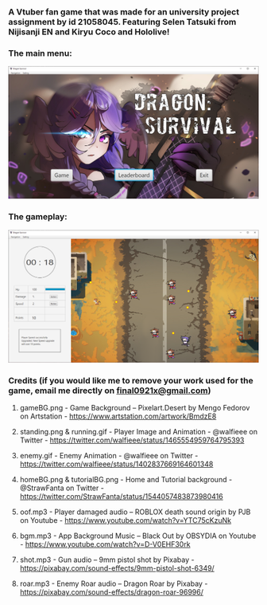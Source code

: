 ### A Vtuber fan game that was made for an university project assignment by id 21058045. Featuring Selen Tatsuki from Nijisanji EN and Kiryu Coco and Hololive!


### The main menu:

![mainmenu](mainmenu.png)

### The gameplay:

![gameplay](gameplay.png)


### Credits (if you would like me to remove your work used for the game, email me directly on final0921x@gmail.com)

1.	gameBG.png - Game Background – Pixelart.Desert by Mengo Fedorov on Artstation - https://www.artstation.com/artwork/BmdzE8 

2.	standing.png & running.gif - Player Image and Animation - @walfieee on Twitter - https://twitter.com/walfieee/status/1465554959764795393

3.	enemy.gif - Enemy Animation - @walfieee on Twitter - https://twitter.com/walfieee/status/1402837669164601348

4.	homeBG.png & tutorialBG.png - Home and Tutorial background - @StrawFanta on Twitter - https://twitter.com/StrawFanta/status/1544057483873980416

5.	oof.mp3 - Player damaged audio – ROBLOX death sound origin by PJB on Youtube - https://www.youtube.com/watch?v=YTC75cKzuNk

6.	bgm.mp3 - App Background Music – Black Out by OBSYDIA on Youtube - https://www.youtube.com/watch?v=D-V0EHF30rk

7.	shot.mp3 - Gun audio – 9mm pistol shot by Pixabay - https://pixabay.com/sound-effects/9mm-pistol-shot-6349/

8.	roar.mp3 - Enemy Roar audio – Dragon Roar by Pixabay - https://pixabay.com/sound-effects/dragon-roar-96996/